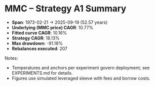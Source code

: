 # MMC – Strategy A1 Summary

- **Span**: 1973-02-21 → 2025-09-19 (52.57 years)
- **Underlying (MMC price) CAGR**: 10.77%
- **Fitted curve CAGR**: 10.16%
- **Strategy CAGR**: 18.13%
- **Max drawdown**: -91.18%
- **Rebalances executed**: 207

Notes:

- Temperatures and anchors per experiment govern deployment; see EXPERIMENTS.md for details.
- Figures use simulated leveraged sleeve with fees and borrow costs.
